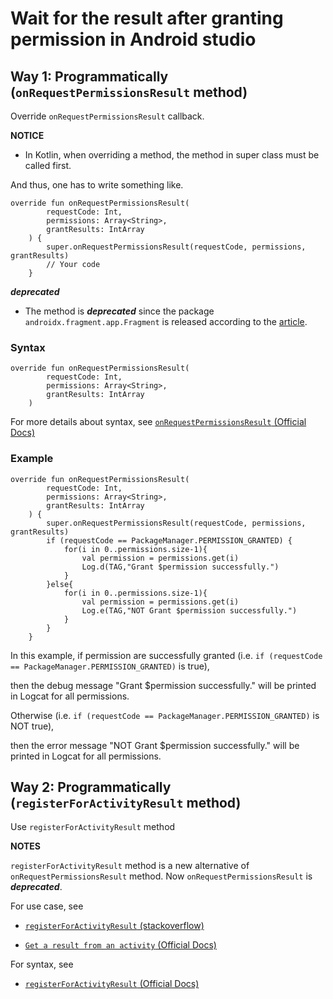 # Wait for the result after granting permission in Android studio
## Way 1: Programmatically (`onRequestPermissionsResult` method)
Override `onRequestPermissionsResult` callback.

**NOTICE**
+ In Kotlin, when overriding a method, the method in super class must be called first. 

And thus, one has to write something like.

```
override fun onRequestPermissionsResult(
        requestCode: Int,
        permissions: Array<String>,
        grantResults: IntArray
    ) {
        super.onRequestPermissionsResult(requestCode, permissions, grantResults)
        // Your code
    }
```

***deprecated***

+ The method is ***deprecated*** since the package `androidx.fragment.app.Fragment` is released according to the [article](https://stackoverflow.com/questions/66551781/android-onrequestpermissionsresult-is-deprecated-are-there-any-alternatives).


### Syntax

```
override fun onRequestPermissionsResult(
        requestCode: Int,
        permissions: Array<String>,
        grantResults: IntArray
    )
```

For more details about syntax, see [`onRequestPermissionsResult` (Official Docs)](https://developer.android.com/reference/androidx/core/app/ActivityCompat.OnRequestPermissionsResultCallback#onRequestPermissionsResult(int,java.lang.String[],int[]))

### Example

```
override fun onRequestPermissionsResult(
        requestCode: Int,
        permissions: Array<String>,
        grantResults: IntArray
    ) {
        super.onRequestPermissionsResult(requestCode, permissions, grantResults)
        if (requestCode == PackageManager.PERMISSION_GRANTED) {
            for(i in 0..permissions.size-1){
                val permission = permissions.get(i)
                Log.d(TAG,"Grant $permission successfully.")
            }
        }else{
            for(i in 0..permissions.size-1){
                val permission = permissions.get(i)
                Log.e(TAG,"NOT Grant $permission successfully.")
            }
        }
    }
```

In this example, if permission are successfully granted (i.e. `if (requestCode == PackageManager.PERMISSION_GRANTED)` is true), 

then the debug message "Grant $permission successfully." will be printed in Logcat for all permissions.

Otherwise (i.e. `if (requestCode == PackageManager.PERMISSION_GRANTED)` is NOT true),

then the error message "NOT Grant $permission successfully." will be printed in Logcat for all permissions.

## Way 2: Programmatically (`registerForActivityResult` method)
Use `registerForActivityResult` method 

**NOTES**

`registerForActivityResult` method is a new alternative of `onRequestPermissionsResult` method. Now `onRequestPermissionsResult` is ***deprecated***.

For use case, see 

+ [`registerForActivityResult` (stackoverflow)](https://stackoverflow.com/questions/66551781/android-onrequestpermissionsresult-is-deprecated-are-there-any-alternatives)

+ [`Get a result from an activity` (Official Docs)](https://developer.android.com/training/basics/intents/result)

For syntax, see

+ [`registerForActivityResult` (Official Docs)](https://developer.android.com/reference/androidx/activity/result/ActivityResultCaller#public-methods_1)


